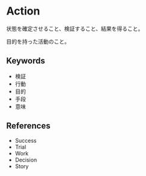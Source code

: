 # Action

状態を確定させること、検証すること、結果を得ること。

目的を持った活動のこと。

## Keywords

- 検証
- 行動
- 目的
- 手段
- 意味

## References

- Success
- Trial
- Work
- Decision
- Story
